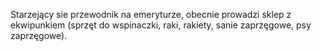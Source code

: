  Starzejący sie przewodnik na emeryturze, obecnie prowadzi sklep z ekwipunkiem (sprzęt do wspinaczki, raki, rakiety, sanie zaprzęgowe, psy zaprzęgowe).